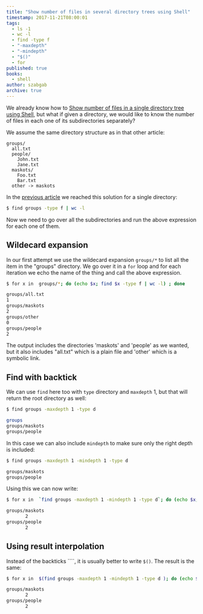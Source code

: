 ```yaml
---
title: "Show number of files in several directory trees using Shell"
timestamp: 2017-11-21T08:00:01
tags:
  - ls -1
  - wc -l
  - find -type f
  - "-maxdepth"
  - "-mindepth"
  - "$()"
  - for
published: true
books:
  - shell
author: szabgab
archive: true
---
```



We already know how to [Show number of files in a single directory tree using Shell](https://code-maven.com/number-of-files-in-a-directory-tree), but what if given a directory,
we would like to know the number of files in each one of its subdirectories separately?


We assume the same directory structure as in that other article:

```
groups/
  all.txt
  people/
    John.txt
    Jane.txt
  maskots/
    Foo.txt
    Bar.txt
  other -> maskots
```

In the [previous article](https://code-maven.com/number-of-files-in-a-directory-tree)
we reached this solution for a single directory:

```bash
$ find groups -type f | wc -l
```

Now we need to go over all the subdirectories and run the above expression for each one of them.

## Wildecard expansion

In our first attempt we use the wildecard expansion `groups/*` to list all the
item in the "groups" directory. We go over it in a `for` loop and for each iteration
we echo the name of the thing and call the above expression.

```bash
$ for x in  groups/*; do (echo $x; find $x -type f | wc -l) ; done

groups/all.txt
1
groups/maskots
2
groups/other
0
groups/people
2
```

The  output includes the directories 'maskots' and 'people' as we wanted, but it
also includes "all.txt" which is a plain file and 'other' which is a symbolic link.

## Find with backtick

We can use `find` here too with `type` directory and `maxdepth` 1,
but that will return the root directory as well:

```bash
$ find groups -maxdepth 1 -type d

groups
groups/maskots
groups/people
```

In this case we can also include `mindepth` to make sure only the right depth is included:


```bash
$ find groups -maxdepth 1 -mindepth 1 -type d

groups/maskots
groups/people
```

Using this we can now write:

```bash
$ for x in  `find groups -maxdepth 1 -mindepth 1 -type d`; do (echo $x; find $x -type f | wc -l) ; done

groups/maskots
       2
groups/people
       2
```


## Using result interpolation

Instead of the backticks ````, it is usually better to write `$()`.
The result is the same:

```bash
$ for x in  $(find groups -maxdepth 1 -mindepth 1 -type d ); do (echo $x; find $x -type f | wc -l) ; done

groups/maskots
       2
groups/people
       2
```


